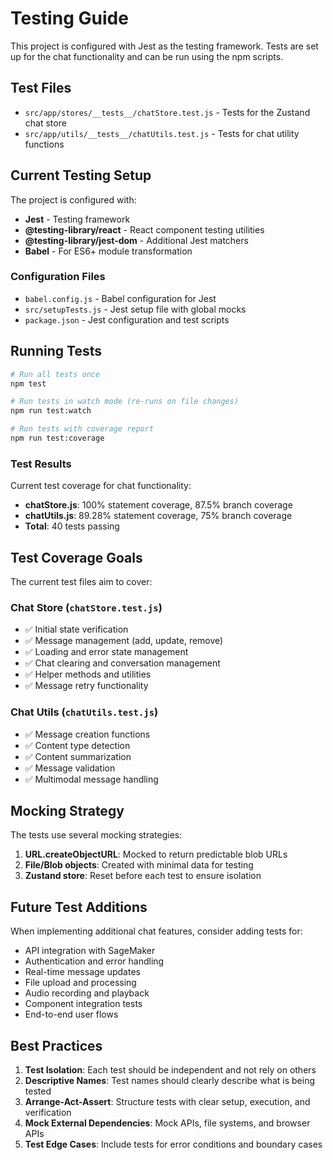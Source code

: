 # Testing Guide

This project is configured with Jest as the testing framework. Tests are set up for the chat functionality and can be run using the npm scripts.

## Test Files

- `src/app/stores/__tests__/chatStore.test.js` - Tests for the Zustand chat store
- `src/app/utils/__tests__/chatUtils.test.js` - Tests for chat utility functions

## Current Testing Setup

The project is configured with:

- **Jest** - Testing framework
- **@testing-library/react** - React component testing utilities
- **@testing-library/jest-dom** - Additional Jest matchers
- **Babel** - For ES6+ module transformation

### Configuration Files

- `babel.config.js` - Babel configuration for Jest
- `src/setupTests.js` - Jest setup file with global mocks
- `package.json` - Jest configuration and test scripts

## Running Tests

```bash
# Run all tests once
npm test

# Run tests in watch mode (re-runs on file changes)
npm run test:watch

# Run tests with coverage report
npm run test:coverage
```

### Test Results

Current test coverage for chat functionality:
- **chatStore.js**: 100% statement coverage, 87.5% branch coverage
- **chatUtils.js**: 89.28% statement coverage, 75% branch coverage
- **Total**: 40 tests passing

## Test Coverage Goals

The current test files aim to cover:

### Chat Store (`chatStore.test.js`)
- ✅ Initial state verification
- ✅ Message management (add, update, remove)
- ✅ Loading and error state management
- ✅ Chat clearing and conversation management
- ✅ Helper methods and utilities
- ✅ Message retry functionality

### Chat Utils (`chatUtils.test.js`)
- ✅ Message creation functions
- ✅ Content type detection
- ✅ Content summarization
- ✅ Message validation
- ✅ Multimodal message handling

## Mocking Strategy

The tests use several mocking strategies:

1. **URL.createObjectURL**: Mocked to return predictable blob URLs
2. **File/Blob objects**: Created with minimal data for testing
3. **Zustand store**: Reset before each test to ensure isolation

## Future Test Additions

When implementing additional chat features, consider adding tests for:

- API integration with SageMaker
- Authentication and error handling
- Real-time message updates
- File upload and processing
- Audio recording and playback
- Component integration tests
- End-to-end user flows

## Best Practices

1. **Test Isolation**: Each test should be independent and not rely on others
2. **Descriptive Names**: Test names should clearly describe what is being tested
3. **Arrange-Act-Assert**: Structure tests with clear setup, execution, and verification
4. **Mock External Dependencies**: Mock APIs, file systems, and browser APIs
5. **Test Edge Cases**: Include tests for error conditions and boundary cases